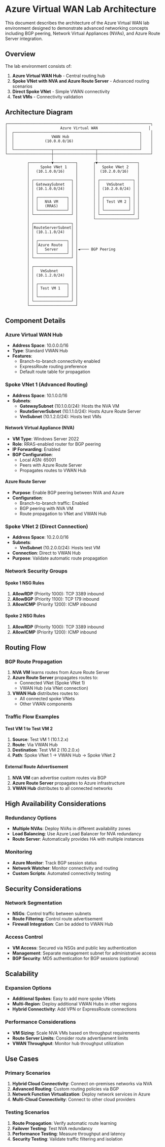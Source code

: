 # Azure Virtual WAN Lab Architecture

This document describes the architecture of the Azure Virtual WAN lab environment designed to demonstrate advanced networking concepts including BGP peering, Network Virtual Appliances (NVAs), and Azure Route Server integration.

## Overview

The lab environment consists of:

1. **Azure Virtual WAN Hub** - Central routing hub
2. **Spoke VNet with NVA and Azure Route Server** - Advanced routing scenarios
3. **Direct Spoke VNet** - Simple VWAN connectivity
4. **Test VMs** - Connectivity validation

## Architecture Diagram

```
┌─────────────────────────────────────────────────────────────────┐
│                        Azure Virtual WAN                       │
│  ┌─────────────────────────────────────────────────────────┐    │
│  │                 VWAN Hub                                │    │
│  │              (10.0.0.0/16)                              │    │
│  │                                                         │    │
│  └─────────────────┬───────────────────┬───────────────────┘    │
└────────────────────┼───────────────────┼────────────────────────┘
                     │                   │
          ┌──────────▼──────────┐       ┌▼──────────────────┐
          │     Spoke VNet 1    │       │   Spoke VNet 2    │
          │   (10.1.0.0/16)     │       │  (10.2.0.0/16)    │
          │                     │       │                   │
          │ ┌─────────────────┐ │       │ ┌───────────────┐ │
          │ │ GatewaySubnet   │ │       │ │   VmSubnet    │ │
          │ │ (10.1.0.0/24)   │ │       │ │ (10.2.0.0/24) │ │
          │ │                 │ │       │ │               │ │
          │ │ ┌─────────────┐ │ │       │ │ ┌───────────┐ │ │
          │ │ │   NVA VM    │ │ │       │ │ │ Test VM 2 │ │ │
          │ │ │   (RRAS)    │ │ │       │ │ │           │ │ │
          │ │ └─────────────┘ │ │       │ │ └───────────┘ │ │
          │ └─────────────────┘ │       │ └───────────────┘ │
          │                     │       └───────────────────┘
          │ ┌─────────────────┐ │
          │ │RouteServerSubnet│ │
          │ │ (10.1.1.0/24)   │ │
          │ │                 │ │
          │ │ ┌─────────────┐ │ │
          │ │ │Azure Route  │ │ │
          │ │ │   Server    │ │ │◄──── BGP Peering
          │ │ └─────────────┘ │ │
          │ └─────────────────┘ │
          │                     │
          │ ┌─────────────────┐ │
          │ │   VmSubnet      │ │
          │ │ (10.1.2.0/24)   │ │
          │ │                 │ │
          │ │ ┌─────────────┐ │ │
          │ │ │ Test VM 1   │ │ │
          │ │ │             │ │ │
          │ │ └─────────────┘ │ │
          │ └─────────────────┘ │
          └─────────────────────┘
```

## Component Details

### Azure Virtual WAN Hub

- **Address Space**: 10.0.0.0/16
- **Type**: Standard VWAN Hub
- **Features**:
  - Branch-to-branch connectivity enabled
  - ExpressRoute routing preference
  - Default route table for propagation

### Spoke VNet 1 (Advanced Routing)

- **Address Space**: 10.1.0.0/16
- **Subnets**:
  - **GatewaySubnet** (10.1.0.0/24): Hosts the NVA VM
  - **RouteServerSubnet** (10.1.1.0/24): Hosts Azure Route Server
  - **VmSubnet** (10.1.2.0/24): Hosts test VMs

#### Network Virtual Appliance (NVA)

- **VM Type**: Windows Server 2022
- **Role**: RRAS-enabled router for BGP peering
- **IP Forwarding**: Enabled
- **BGP Configuration**:
  - Local ASN: 65001
  - Peers with Azure Route Server
  - Propagates routes to VWAN Hub

#### Azure Route Server

- **Purpose**: Enable BGP peering between NVA and Azure
- **Configuration**:
  - Branch-to-branch traffic: Enabled
  - BGP peering with NVA VM
  - Route propagation to VNet and VWAN Hub

### Spoke VNet 2 (Direct Connection)

- **Address Space**: 10.2.0.0/16
- **Subnets**:
  - **VmSubnet** (10.2.0.0/24): Hosts test VM
- **Connection**: Direct to VWAN Hub
- **Purpose**: Validate automatic route propagation

### Network Security Groups

#### Spoke 1 NSG Rules

1. **AllowRDP** (Priority 1000): TCP 3389 inbound
2. **AllowBGP** (Priority 1100): TCP 179 inbound
3. **AllowICMP** (Priority 1200): ICMP inbound

#### Spoke 2 NSG Rules

1. **AllowRDP** (Priority 1000): TCP 3389 inbound
2. **AllowICMP** (Priority 1200): ICMP inbound

## Routing Flow

### BGP Route Propagation

1. **NVA VM** learns routes from Azure Route Server
2. **Azure Route Server** propagates routes to:
   - Connected VNet (Spoke VNet 1)
   - VWAN Hub (via VNet connection)
3. **VWAN Hub** distributes routes to:
   - All connected spoke VNets
   - Other VWAN components

### Traffic Flow Examples

#### Test VM 1 to Test VM 2

1. **Source**: Test VM 1 (10.1.2.x)
2. **Route**: Via VWAN Hub
3. **Destination**: Test VM 2 (10.2.0.x)
4. **Path**: Spoke VNet 1 → VWAN Hub → Spoke VNet 2

#### External Route Advertisement

1. **NVA VM** can advertise custom routes via BGP
2. **Azure Route Server** propagates to Azure infrastructure
3. **VWAN Hub** distributes to all connected networks

## High Availability Considerations

### Redundancy Options

- **Multiple NVAs**: Deploy NVAs in different availability zones
- **Load Balancing**: Use Azure Load Balancer for NVA redundancy
- **Route Server**: Automatically provides HA with multiple instances

### Monitoring

- **Azure Monitor**: Track BGP session status
- **Network Watcher**: Monitor connectivity and routing
- **Custom Scripts**: Automated connectivity testing

## Security Considerations

### Network Segmentation

- **NSGs**: Control traffic between subnets
- **Route Filtering**: Control route advertisement
- **Firewall Integration**: Can be added to VWAN Hub

### Access Control

- **VM Access**: Secured via NSGs and public key authentication
- **Management**: Separate management subnet for administrative access
- **BGP Security**: MD5 authentication for BGP sessions (optional)

## Scalability

### Expansion Options

- **Additional Spokes**: Easy to add more spoke VNets
- **Multi-Region**: Deploy additional VWAN Hubs in other regions
- **Hybrid Connectivity**: Add VPN or ExpressRoute connections

### Performance Considerations

- **VM Sizing**: Scale NVA VMs based on throughput requirements
- **Route Server Limits**: Consider route advertisement limits
- **VWAN Throughput**: Monitor hub throughput utilization

## Use Cases

### Primary Scenarios

1. **Hybrid Cloud Connectivity**: Connect on-premises networks via NVA
2. **Advanced Routing**: Custom routing policies via BGP
3. **Network Function Virtualization**: Deploy network services in Azure
4. **Multi-Cloud Connectivity**: Connect to other cloud providers

### Testing Scenarios

1. **Route Propagation**: Verify automatic route learning
2. **Failover Testing**: Test NVA redundancy
3. **Performance Testing**: Measure throughput and latency
4. **Security Testing**: Validate traffic filtering and isolation
